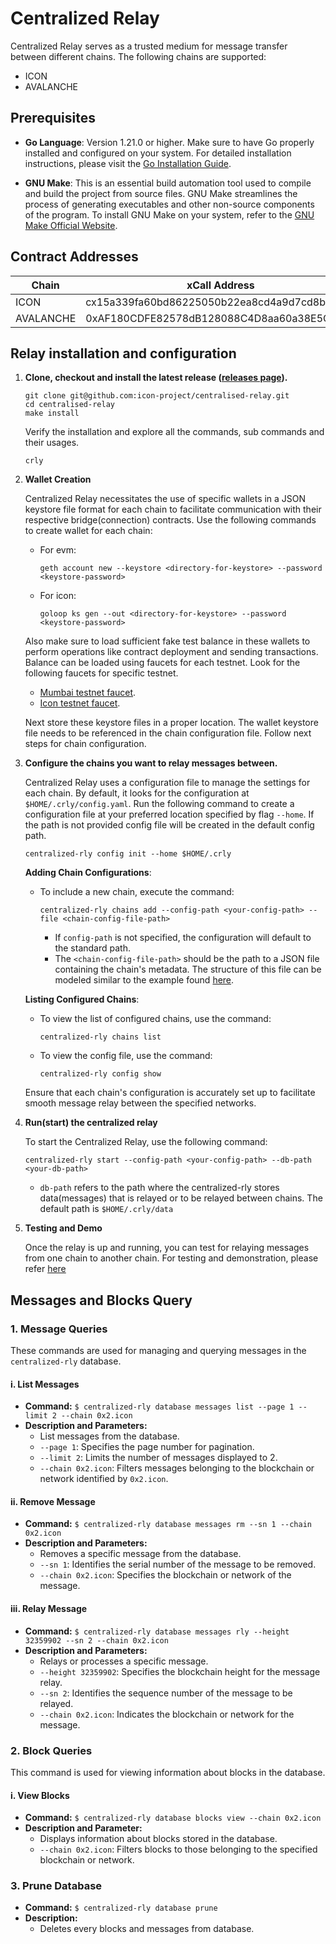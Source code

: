 # Centralized Relay

Centralized Relay serves as a trusted medium for message transfer between different chains.
The following chains are supported:

- ICON
- AVALANCHE

## Prerequisites

- **Go Language**: Version 1.21.0 or higher. Make sure to have Go properly installed and configured on your system.
  For detailed installation instructions, please visit the [Go Installation Guide](https://go.dev/doc/install).

- **GNU Make**: This is an essential build automation tool used to compile and build the project from source files.
  GNU Make streamlines the process of generating executables and other non-source components of the program.
  To install GNU Make on your system, refer to the [GNU Make Official Website](https://www.gnu.org/software/make/).

## Contract Addresses

| Chain     | xCall Address                               | Connection Address                         | Networks |
|-----------|---------------------------------------------|--------------------------------------------|----------|
| ICON      | cx15a339fa60bd86225050b22ea8cd4a9d7cd8bb83  | cxb2b31a5252bfcc9be29441c626b8b918d578a58b | lisbon   |
| AVALANCHE | 0xAF180CDFE82578dB128088C4D8aa60a38E5CF505  | 0x2500986cCD5e804B206925780e66628e88fE49f3 | fuji     |

## Relay installation and configuration

1. **Clone, checkout and install the latest release ([releases page](https://github.com/icon-project/centralised-relay/releases)).**

    ```shell
    git clone git@github.com:icon-project/centralised-relay.git
    cd centralised-relay
    make install
    ```

   Verify the installation and explore all the commands, sub commands and their usages.

    ```shell
   crly
    ```

2. **Wallet Creation**

   Centralized Relay necessitates the use of specific wallets in a JSON keystore file format for each chain to facilitate communication with their respective bridge(connection) contracts.
   Use the following commands to create wallet for each chain:

    - For evm:

      ```shell
      geth account new --keystore <directory-for-keystore> --password <keystore-password>
      ```

    - For icon:

      ```shell
      goloop ks gen --out <directory-for-keystore> --password <keystore-password>
      ```

   Also make sure to load sufficient fake test balance in these wallets to perform operations like contract deployment and sending transactions.
   Balance can be loaded using faucets for each testnet. Look for the following faucets for specific testnet.
    - [Mumbai testnet faucet](https://mumbaifaucet.com/).
    - [Icon testnet faucet](https://faucet.iconosphere.io/).

   Next store these keystore files in a proper location. The wallet keystore file needs to be referenced in the chain configuration file. Follow next steps for chain configuration.

4. **Configure the chains you want to relay messages between.**

   Centralized Relay uses a configuration file to manage the settings for each chain. By default, it looks for the configuration at `$HOME/.crly/config.yaml`.
   Run the following command to create a configuration file at your preferred location specified by flag `--home`. If the path is not provided
   config file will be created in the default config path.

   ```shell
   centralized-rly config init --home $HOME/.crly
   ```

   **Adding Chain Configurations**:

    - To include a new chain, execute the command:

      ```shell
      centralized-rly chains add --config-path <your-config-path> --file <chain-config-file-path>
      ```

        - If `config-path` is not specified, the configuration will default to the standard path.
        - The `<chain-config-file-path>` should be the path to a JSON file containing the chain's metadata. The structure of this file can be modeled similar to the example found [here](/example/configs).

   **Listing Configured Chains**:
    - To view the list of configured chains, use the command:

      ```shell
      centralized-rly chains list
      ```

    - To view the config file, use the command:

       ```shell
      centralized-rly config show
      ```

   Ensure that each chain's configuration is accurately set up to facilitate smooth message relay between the specified networks.

5. **Run(start) the centralized relay**

   To start the Centralized Relay, use the following command:

   ```shell
   centralized-rly start --config-path <your-config-path> --db-path <your-db-path>
   ```

    - `db-path` refers to the path where the centralized-rly stores data(messages)
      that is relayed or to be relayed between chains. The default path is ```$HOME/.crly/data```

6. **Testing and Demo**

   Once the relay is up and running, you can test for relaying messages from one chain to another chain. For
   testing and demonstration, please refer [here]()

## Messages and Blocks Query

### 1. Message Queries

These commands are used for managing and querying messages in the `centralized-rly` database.

#### i. List Messages

- **Command:** `$ centralized-rly database messages list --page 1 --limit 2 --chain 0x2.icon`
- **Description and Parameters:**
  - List messages from the database.
  - `--page 1`: Specifies the page number for pagination.
  - `--limit 2`: Limits the number of messages displayed to 2.
  - `--chain 0x2.icon`: Filters messages belonging to the blockchain or network identified by `0x2.icon`.

#### ii. Remove Message

- **Command:** `$ centralized-rly database messages rm --sn 1 --chain 0x2.icon`
- **Description and Parameters:**
  - Removes a specific message from the database.
  - `--sn 1`: Identifies the serial number of the message to be removed.
  - `--chain 0x2.icon`: Specifies the blockchain or network of the message.

#### iii. Relay Message

- **Command:** `$ centralized-rly database messages rly --height 32359902 --sn 2 --chain 0x2.icon`
- **Description and Parameters:**
  - Relays or processes a specific message.
  - `--height 32359902`: Specifies the blockchain height for the message relay.
  - `--sn 2`: Identifies the sequence number of the message to be relayed.
  - `--chain 0x2.icon`: Indicates the blockchain or network for the message.

### 2. Block Queries

This command is used for viewing information about blocks in the database.

#### i. View Blocks

- **Command:** `$ centralized-rly database blocks view --chain 0x2.icon`
- **Description and Parameter:**
  - Displays information about blocks stored in the database.
  - `--chain 0x2.icon`: Filters blocks to those belonging to the specified blockchain or network.

### 3. Prune Database

- **Command:** `$ centralized-rly database prune`
- **Description:**
  - Deletes every blocks and messages from database.
